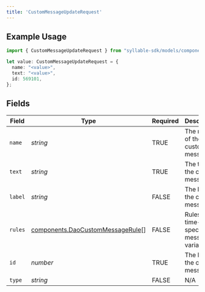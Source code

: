 ```yaml
---
title: 'CustomMessageUpdateRequest'
---
```


## Example Usage

```typescript
import { CustomMessageUpdateRequest } from "syllable-sdk/models/components";

let value: CustomMessageUpdateRequest = {
  name: "<value>",
  text: "<value>",
  id: 569101,
};
```

## Fields

| Field                                                                                | Type                                                                                 | Required                                                                             | Description                                                                          |
| ------------------------------------------------------------------------------------ | ------------------------------------------------------------------------------------ | ------------------------------------------------------------------------------------ | ------------------------------------------------------------------------------------ |
| `name`                                                                               | *string*                                                                             | TRUE                                                                   | The name of the custom message                                                       |
| `text`                                                                               | *string*                                                                             | TRUE                                                                   | The text of the custom message                                                       |
| `label`                                                                              | *string*                                                                             | FALSE                                                                   | The label of the custom message                                                      |
| `rules`                                                                              | [components.DaoCustomMessageRule](sdk-docs/models/components/daocustommessagerule)[] | FALSE                                                                   | Rules for time-specific message variants                                             |
| `id`                                                                                 | *number*                                                                             | TRUE                                                                   | The ID of the custom message                                                         |
| `type`                                                                               | *string*                                                                             | FALSE                                                                   | N/A                                                                                  |